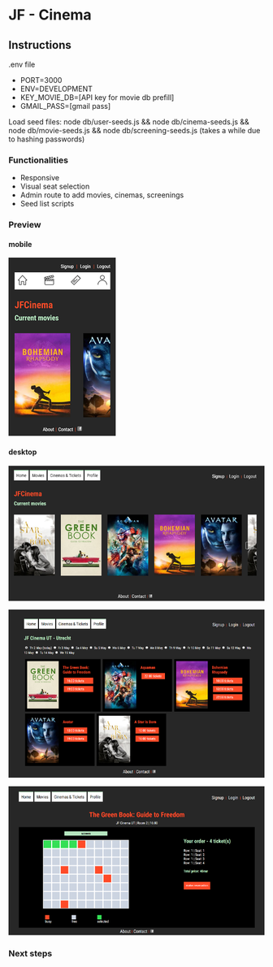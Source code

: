 # JF - Cinema

## Instructions
.env file
- PORT=3000
- ENV=DEVELOPMENT
- KEY_MOVIE_DB=[API key for movie db prefill]
- GMAIL_PASS=[gmail pass]

Load seed files:
node db/user-seeds.js && node db/cinema-seeds.js && node db/movie-seeds.js && node db/screening-seeds.js
(takes a while due to hashing passwords)

### Functionalities
- Responsive
- Visual seat selection
- Admin route to add movies, cinemas, screenings
- Seed list scripts

### Preview
#### mobile
![preview mobile](readme/mobile-home.png)

#### desktop
![preview desktop](readme/desktop-home.png)

![preview desktop screenings](readme/desktop-screenings.png)

![preview desktop tickets](readme/desktop-tickets.png)

### Next steps